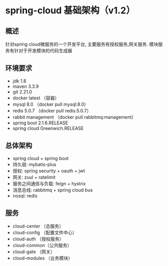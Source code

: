 # spring-cloud 基础架构（v1.2）

## 概述
针对spring cloud微服务的一个开发平台, 主要服务有授权服务,网关服务. 模块服务有针对于开发模块的代码生成器

## 环境要求
- jdk 1.8
- maven 3.3.9
- git 2.21.0
- docker latest （容器）
- mysql 8.0 （docker pull mysql:8.0）
- redis 5.0.7 （docker pull redis:5.0.7）
- rabbit management （docker pull rabbitmq:management）
- spring boot 2.1.6.RELEASE
- spring cloud Greenwich.RELEASE

## 总体架构
- spring cloud + spring boot
- 持久层: mybatis-plus
- 授权: spring security + oauth + jwt
- 网关: zuul + ratelimit 
- 服务之间通信与负载: feign + hystrix
- 消息总线: rabbitmq + spring cloud bus
- nosql: redis

## 服务
- cloud-center （总服务）
- cloud-config （配置文件中心）
- cloud-auth （授权服务）
- cloud-common（公共服务）
- cloud-gate （网关）
- cloud-modules （业务模块）